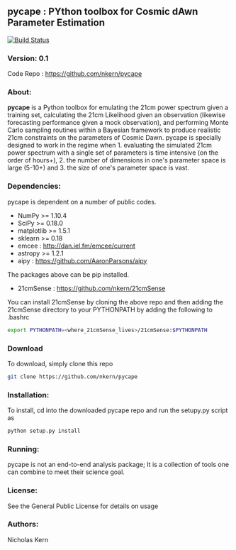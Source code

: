 ## pycape : PYthon toolbox for Cosmic dAwn Parameter Estimation
[![Build Status](https://travis-ci.com/nkern/pycape.svg?token=5USCxbBe7R1gkSvyQwzK&branch=master)](https://travis-ci.com/nkern/pycape)

### Version: 0.1
Code Repo : https://github.com/nkern/pycape

### About: 
**pycape** is a Python toolbox for emulating the 21cm power spectrum given a training set, calculating the 21cm Likelihood given an observation (likewise forecasting performance given a mock observation), and performing Monte Carlo sampling routines within a Bayesian framework to produce realistic 21cm constraints on the parameters of Cosmic Dawn.
pycape is specially designed to work in the regime when 1. evaluating the simulated 21cm power spectrum with a single set of parameters is time intensive (on the order of hours+), 2. the number of dimensions in one's parameter space is large (5-10+) and 3. the size of one's parameter space is vast.

### Dependencies:
pycape is dependent on a number of public codes.
- NumPy >= 1.10.4
- SciPy >= 0.18.0
- matplotlib >= 1.5.1
- sklearn >= 0.18
- emcee : http://dan.iel.fm/emcee/current
- astropy >= 1.2.1
- aipy : https://github.com/AaronParsons/aipy

The packages above can be pip installed.

- 21cmSense : https://github.com/nkern/21cmSense

You can install 21cmSense by cloning the above repo and then adding the 21cmSense directory to your PYTHONPATH
by adding the following to .bashrc
```bash
export PYTHONPATH=<where_21cmSense_lives>/21cmSense:$PYTHONPATH
```
### Download
To download, simply clone this repo
```bash
git clone https://github.com/nkern/pycape
```

### Installation:
To install, cd into the downloaded pycape repo and run the setupy.py script as
```bash
python setup.py install
```
### Running:
pycape is not an end-to-end analysis package; It is a collection of tools one can combine to meet their science goal.

### License:
See the General Public License for details on usage

### Authors:
Nicholas Kern<br>

